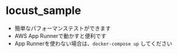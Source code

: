 # locust_sample

 - 簡単なパフォーマンステストができます
 - AWS App Runnerで動かすと便利です
 - App Runnerを使わない場合は、`docker-compose up` してください

